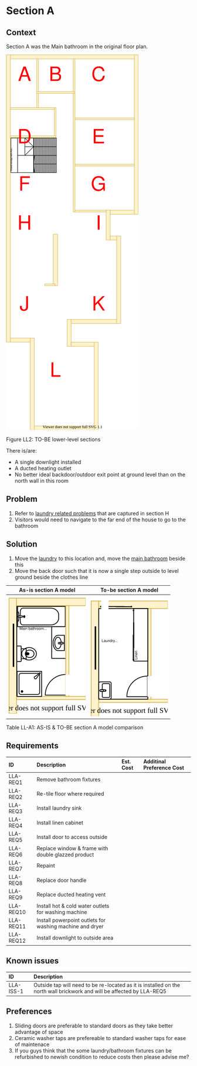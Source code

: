 # Section A

## Context

Section A was the Main bathroom in the original floor plan.

![TO-BE lower-level diagram](Lower-Level-TO-BE-sections.svg)

Figure LL2: TO-BE lower-level sections

There is/are:
* A single downlight installed
* A ducted heating outlet
* No better ideal backdoor/outdoor exit point at ground level than on the north wall in this room  


## Problem

1. Refer to [laundry related problems](./section-H-requirements.md#Problem) that are captured in section H
2. Visitors would need to navigate to the far end of the house to go to the bathroom


## Solution

1. Move the [laundry](./section-H-requirements.md) to this location and, move the [main bathroom](./section-DF-requirements.md) beside this
2. Move the back door such that it is now a single step outside to level ground beside the clothes line  

|As-is section A model| To-be section A model|
|:---:|:---:|
|![AS-IS lower-level section A diagram](Lower-Level-AS-IS-section-A.svg)|![TO-BE lower-level section A diagram](Lower-Level-TO-BE-section-A.svg)|

Table LL-A1: AS-IS & TO-BE section A model comparison


## Requirements

|ID|Description|Est. Cost|Additinal Preference Cost|
|:---|:---|:---|:---|
|LLA-REQ1|Remove bathroom fixtures|||
|LLA-REQ2|Re-tile floor where required|||
|LLA-REQ3|Install laundry sink|||
|LLA-REQ4|Install linen cabinet|||
|LLA-REQ5|Install door to access outside|||
|LLA-REQ6|Replace window & frame with double glazzed product|||
|LLA-REQ7|Repaint|||
|LLA-REQ8|Replace door handle|||
|LLA-REQ9|Replace ducted heating vent|||
|LLA-REQ10|Install hot & cold water outlets for washing machine|||
|LLA-REQ11|Install powerpoint outlets for washing machine and dryer|||
|LLA-REQ12|Install downlight to outside area|||


## Known issues

|ID|Description|
|:---|:---|
|LLA-ISS-1|Outside tap will need to be re-located as it is installed on the north wall brickwork and will be affected by LLA-REQ5|  


## Preferences
1. Sliding doors are preferable to standard doors as they take better advantage of space
2. Ceramic washer taps are prefereable to standard washer taps for ease of maintenace 
3. If you guys think that the some laundry/bathroom fixtures can be refurbished to newish condition to reduce costs then please advise me?

